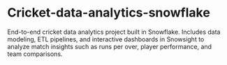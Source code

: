 # Cricket-data-analytics-snowflake
End-to-end cricket data analytics project built in Snowflake. Includes data modeling, ETL pipelines, and interactive dashboards in Snowsight to analyze match insights such as runs per over, player performance, and team comparisons.
